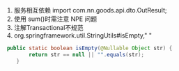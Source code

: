 1. 服务相互依赖
import com.nn.goods.api.dto.OutResult;
3. 使用 sum()时需注意 NPE 问题
4. 注解Transactional不规范
5. org.springframework.util.StringUtils#isEmpty,"  "
```java
 public static boolean isEmpty(@Nullable Object str) {
        return str == null || "".equals(str);
    }
```